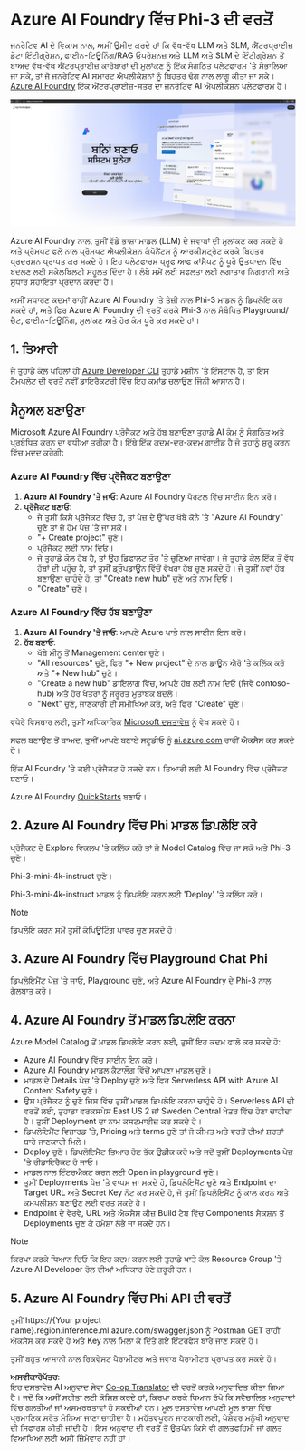 <!--
CO_OP_TRANSLATOR_METADATA:
{
  "original_hash": "3a1e48b628022485aac989c9f733e792",
  "translation_date": "2025-07-17T05:22:19+00:00",
  "source_file": "md/02.QuickStart/AzureAIFoundry_QuickStart.md",
  "language_code": "pa"
}
-->
# **Azure AI Foundry ਵਿੱਚ Phi-3 ਦੀ ਵਰਤੋਂ**

ਜਨਰੇਟਿਵ AI ਦੇ ਵਿਕਾਸ ਨਾਲ, ਅਸੀਂ ਉਮੀਦ ਕਰਦੇ ਹਾਂ ਕਿ ਵੱਖ-ਵੱਖ LLM ਅਤੇ SLM, ਐਂਟਰਪ੍ਰਾਈਜ਼ ਡੇਟਾ ਇੰਟੀਗ੍ਰੇਸ਼ਨ, ਫਾਈਨ-ਟਿਊਨਿੰਗ/RAG ਓਪਰੇਸ਼ਨਜ਼ ਅਤੇ LLM ਅਤੇ SLM ਦੇ ਇੰਟੀਗ੍ਰੇਸ਼ਨ ਤੋਂ ਬਾਅਦ ਵੱਖ-ਵੱਖ ਐਂਟਰਪ੍ਰਾਈਜ਼ ਕਾਰੋਬਾਰਾਂ ਦੀ ਮੁਲਾਂਕਣ ਨੂੰ ਇੱਕ ਸੰਗਠਿਤ ਪਲੇਟਫਾਰਮ 'ਤੇ ਸੰਭਾਲਿਆ ਜਾ ਸਕੇ, ਤਾਂ ਜੋ ਜਨਰੇਟਿਵ AI ਸਮਾਰਟ ਐਪਲੀਕੇਸ਼ਨਾਂ ਨੂੰ ਬਿਹਤਰ ਢੰਗ ਨਾਲ ਲਾਗੂ ਕੀਤਾ ਜਾ ਸਕੇ। [Azure AI Foundry](https://ai.azure.com) ਇੱਕ ਐਂਟਰਪ੍ਰਾਈਜ਼-ਸਤਰ ਦਾ ਜਨਰੇਟਿਵ AI ਐਪਲੀਕੇਸ਼ਨ ਪਲੇਟਫਾਰਮ ਹੈ।

![aistudo](../../../../translated_images/aifoundry_home.f28a8127c96c7d93d6fb1d0a69b635bc36834da1f0615d7d2b8be216021d9eeb.pa.png)

Azure AI Foundry ਨਾਲ, ਤੁਸੀਂ ਵੱਡੇ ਭਾਸ਼ਾ ਮਾਡਲ (LLM) ਦੇ ਜਵਾਬਾਂ ਦੀ ਮੁਲਾਂਕਣ ਕਰ ਸਕਦੇ ਹੋ ਅਤੇ ਪ੍ਰੋਮਪਟ ਫਲੋ ਨਾਲ ਪ੍ਰੋਮਪਟ ਐਪਲੀਕੇਸ਼ਨ ਕੰਪੋਨੈਂਟਸ ਨੂੰ ਆਰਕੀਸਟ੍ਰੇਟ ਕਰਕੇ ਬਿਹਤਰ ਪ੍ਰਦਰਸ਼ਨ ਪ੍ਰਾਪਤ ਕਰ ਸਕਦੇ ਹੋ। ਇਹ ਪਲੇਟਫਾਰਮ ਪ੍ਰੂਫ ਆਫ ਕਾਂਸੈਪਟ ਨੂੰ ਪੂਰੇ ਉਤਪਾਦਨ ਵਿੱਚ ਬਦਲਣ ਲਈ ਸਕੇਲਬਿਲਟੀ ਸਹੂਲਤ ਦਿੰਦਾ ਹੈ। ਲੰਬੇ ਸਮੇਂ ਲਈ ਸਫਲਤਾ ਲਈ ਲਗਾਤਾਰ ਨਿਗਰਾਨੀ ਅਤੇ ਸੁਧਾਰ ਸਹਾਇਤਾ ਪ੍ਰਦਾਨ ਕਰਦਾ ਹੈ।

ਅਸੀਂ ਸਧਾਰਣ ਕਦਮਾਂ ਰਾਹੀਂ Azure AI Foundry 'ਤੇ ਤੇਜ਼ੀ ਨਾਲ Phi-3 ਮਾਡਲ ਨੂੰ ਡਿਪਲੋਇ ਕਰ ਸਕਦੇ ਹਾਂ, ਅਤੇ ਫਿਰ Azure AI Foundry ਦੀ ਵਰਤੋਂ ਕਰਕੇ Phi-3 ਨਾਲ ਸੰਬੰਧਿਤ Playground/ਚੈਟ, ਫਾਈਨ-ਟਿਊਨਿੰਗ, ਮੁਲਾਂਕਣ ਅਤੇ ਹੋਰ ਕੰਮ ਪੂਰੇ ਕਰ ਸਕਦੇ ਹਾਂ।

## **1. ਤਿਆਰੀ**

ਜੇ ਤੁਹਾਡੇ ਕੋਲ ਪਹਿਲਾਂ ਹੀ [Azure Developer CLI](https://learn.microsoft.com/azure/developer/azure-developer-cli/overview?WT.mc_id=aiml-138114-kinfeylo) ਤੁਹਾਡੇ ਮਸ਼ੀਨ 'ਤੇ ਇੰਸਟਾਲ ਹੈ, ਤਾਂ ਇਸ ਟੈਮਪਲੇਟ ਦੀ ਵਰਤੋਂ ਨਵੀਂ ਡਾਇਰੈਕਟਰੀ ਵਿੱਚ ਇਹ ਕਮਾਂਡ ਚਲਾਉਣ ਜਿੰਨੀ ਆਸਾਨ ਹੈ।

## ਮੈਨੂਅਲ ਬਣਾਉਣਾ

Microsoft Azure AI Foundry ਪ੍ਰੋਜੈਕਟ ਅਤੇ ਹੱਬ ਬਣਾਉਣਾ ਤੁਹਾਡੇ AI ਕੰਮ ਨੂੰ ਸੰਗਠਿਤ ਅਤੇ ਪ੍ਰਬੰਧਿਤ ਕਰਨ ਦਾ ਵਧੀਆ ਤਰੀਕਾ ਹੈ। ਇੱਥੇ ਇੱਕ ਕਦਮ-ਦਰ-ਕਦਮ ਗਾਈਡ ਹੈ ਜੋ ਤੁਹਾਨੂੰ ਸ਼ੁਰੂ ਕਰਨ ਵਿੱਚ ਮਦਦ ਕਰੇਗੀ:

### Azure AI Foundry ਵਿੱਚ ਪ੍ਰੋਜੈਕਟ ਬਣਾਉਣਾ

1. **Azure AI Foundry 'ਤੇ ਜਾਓ**: Azure AI Foundry ਪੋਰਟਲ ਵਿੱਚ ਸਾਈਨ ਇਨ ਕਰੋ।
2. **ਪ੍ਰੋਜੈਕਟ ਬਣਾਓ**:
   - ਜੇ ਤੁਸੀਂ ਕਿਸੇ ਪ੍ਰੋਜੈਕਟ ਵਿੱਚ ਹੋ, ਤਾਂ ਪੇਜ਼ ਦੇ ਉੱਪਰ ਖੱਬੇ ਕੋਨੇ 'ਤੇ "Azure AI Foundry" ਚੁਣੋ ਤਾਂ ਜੋ ਹੋਮ ਪੇਜ਼ 'ਤੇ ਜਾ ਸਕੋ।
   - "+ Create project" ਚੁਣੋ।
   - ਪ੍ਰੋਜੈਕਟ ਲਈ ਨਾਮ ਦਿਓ।
   - ਜੇ ਤੁਹਾਡੇ ਕੋਲ ਹੱਬ ਹੈ, ਤਾਂ ਉਹ ਡਿਫਾਲਟ ਤੌਰ 'ਤੇ ਚੁਣਿਆ ਜਾਵੇਗਾ। ਜੇ ਤੁਹਾਡੇ ਕੋਲ ਇੱਕ ਤੋਂ ਵੱਧ ਹੱਬਾਂ ਦੀ ਪਹੁੰਚ ਹੈ, ਤਾਂ ਤੁਸੀਂ ਡ੍ਰੌਪਡਾਊਨ ਵਿੱਚੋਂ ਵੱਖਰਾ ਹੱਬ ਚੁਣ ਸਕਦੇ ਹੋ। ਜੇ ਤੁਸੀਂ ਨਵਾਂ ਹੱਬ ਬਣਾਉਣਾ ਚਾਹੁੰਦੇ ਹੋ, ਤਾਂ "Create new hub" ਚੁਣੋ ਅਤੇ ਨਾਮ ਦਿਓ।
   - "Create" ਚੁਣੋ।

### Azure AI Foundry ਵਿੱਚ ਹੱਬ ਬਣਾਉਣਾ

1. **Azure AI Foundry 'ਤੇ ਜਾਓ**: ਆਪਣੇ Azure ਖਾਤੇ ਨਾਲ ਸਾਈਨ ਇਨ ਕਰੋ।
2. **ਹੱਬ ਬਣਾਓ**:
   - ਖੱਬੇ ਮੀਨੂ ਤੋਂ Management center ਚੁਣੋ।
   - "All resources" ਚੁਣੋ, ਫਿਰ "+ New project" ਦੇ ਨਾਲ ਡਾਊਨ ਐਰੋ 'ਤੇ ਕਲਿੱਕ ਕਰੋ ਅਤੇ "+ New hub" ਚੁਣੋ।
   - "Create a new hub" ਡਾਇਲਾਗ ਵਿੱਚ, ਆਪਣੇ ਹੱਬ ਲਈ ਨਾਮ ਦਿਓ (ਜਿਵੇਂ contoso-hub) ਅਤੇ ਹੋਰ ਖੇਤਰਾਂ ਨੂੰ ਜਰੂਰਤ ਮੁਤਾਬਕ ਬਦਲੋ।
   - "Next" ਚੁਣੋ, ਜਾਣਕਾਰੀ ਦੀ ਸਮੀਖਿਆ ਕਰੋ, ਅਤੇ ਫਿਰ "Create" ਚੁਣੋ।

ਵਧੇਰੇ ਵਿਸਥਾਰ ਲਈ, ਤੁਸੀਂ ਅਧਿਕਾਰਿਕ [Microsoft ਦਸਤਾਵੇਜ਼](https://learn.microsoft.com/azure/ai-studio/how-to/create-projects) ਨੂੰ ਵੇਖ ਸਕਦੇ ਹੋ।

ਸਫਲ ਬਣਾਉਣ ਤੋਂ ਬਾਅਦ, ਤੁਸੀਂ ਆਪਣੇ ਬਣਾਏ ਸਟੂਡੀਓ ਨੂੰ [ai.azure.com](https://ai.azure.com/) ਰਾਹੀਂ ਐਕਸੈਸ ਕਰ ਸਕਦੇ ਹੋ।

ਇੱਕ AI Foundry 'ਤੇ ਕਈ ਪ੍ਰੋਜੈਕਟ ਹੋ ਸਕਦੇ ਹਨ। ਤਿਆਰੀ ਲਈ AI Foundry ਵਿੱਚ ਪ੍ਰੋਜੈਕਟ ਬਣਾਓ।

Azure AI Foundry [QuickStarts](https://learn.microsoft.com/azure/ai-studio/quickstarts/get-started-code) ਬਣਾਓ।

## **2. Azure AI Foundry ਵਿੱਚ Phi ਮਾਡਲ ਡਿਪਲੋਇ ਕਰੋ**

ਪ੍ਰੋਜੈਕਟ ਦੇ Explore ਵਿਕਲਪ 'ਤੇ ਕਲਿੱਕ ਕਰੋ ਤਾਂ ਜੋ Model Catalog ਵਿੱਚ ਜਾ ਸਕੋ ਅਤੇ Phi-3 ਚੁਣੋ।

Phi-3-mini-4k-instruct ਚੁਣੋ।

Phi-3-mini-4k-instruct ਮਾਡਲ ਨੂੰ ਡਿਪਲੋਇ ਕਰਨ ਲਈ 'Deploy' 'ਤੇ ਕਲਿੱਕ ਕਰੋ।

> [!NOTE]
>
> ਡਿਪਲੋਇ ਕਰਨ ਸਮੇਂ ਤੁਸੀਂ ਕੰਪਿਊਟਿੰਗ ਪਾਵਰ ਚੁਣ ਸਕਦੇ ਹੋ।

## **3. Azure AI Foundry ਵਿੱਚ Playground Chat Phi**

ਡਿਪਲੋਇਮੈਂਟ ਪੇਜ਼ 'ਤੇ ਜਾਓ, Playground ਚੁਣੋ, ਅਤੇ Azure AI Foundry ਦੇ Phi-3 ਨਾਲ ਗੱਲਬਾਤ ਕਰੋ।

## **4. Azure AI Foundry ਤੋਂ ਮਾਡਲ ਡਿਪਲੋਇ ਕਰਨਾ**

Azure Model Catalog ਤੋਂ ਮਾਡਲ ਡਿਪਲੋਇ ਕਰਨ ਲਈ, ਤੁਸੀਂ ਇਹ ਕਦਮ ਫਾਲੋ ਕਰ ਸਕਦੇ ਹੋ:

- Azure AI Foundry ਵਿੱਚ ਸਾਈਨ ਇਨ ਕਰੋ।
- Azure AI Foundry ਮਾਡਲ ਕੈਟਾਲੌਗ ਵਿੱਚੋਂ ਆਪਣਾ ਮਾਡਲ ਚੁਣੋ।
- ਮਾਡਲ ਦੇ Details ਪੇਜ਼ 'ਤੇ Deploy ਚੁਣੋ ਅਤੇ ਫਿਰ Serverless API with Azure AI Content Safety ਚੁਣੋ।
- ਉਸ ਪ੍ਰੋਜੈਕਟ ਨੂੰ ਚੁਣੋ ਜਿਸ ਵਿੱਚ ਤੁਸੀਂ ਮਾਡਲ ਡਿਪਲੋਇ ਕਰਨਾ ਚਾਹੁੰਦੇ ਹੋ। Serverless API ਦੀ ਵਰਤੋਂ ਲਈ, ਤੁਹਾਡਾ ਵਰਕਸਪੇਸ East US 2 ਜਾਂ Sweden Central ਖੇਤਰ ਵਿੱਚ ਹੋਣਾ ਚਾਹੀਦਾ ਹੈ। ਤੁਸੀਂ Deployment ਦਾ ਨਾਮ ਕਸਟਮਾਈਜ਼ ਕਰ ਸਕਦੇ ਹੋ।
- ਡਿਪਲੋਇਮੈਂਟ ਵਿਜ਼ਾਰਡ 'ਤੇ, Pricing ਅਤੇ terms ਚੁਣੋ ਤਾਂ ਜੋ ਕੀਮਤ ਅਤੇ ਵਰਤੋਂ ਦੀਆਂ ਸ਼ਰਤਾਂ ਬਾਰੇ ਜਾਣਕਾਰੀ ਮਿਲੇ।
- Deploy ਚੁਣੋ। ਡਿਪਲੋਇਮੈਂਟ ਤਿਆਰ ਹੋਣ ਤੱਕ ਉਡੀਕ ਕਰੋ ਅਤੇ ਜਦੋਂ ਤੁਸੀਂ Deployments ਪੇਜ਼ 'ਤੇ ਰੀਡਾਇਰੈਕਟ ਹੋ ਜਾਓ।
- ਮਾਡਲ ਨਾਲ ਇੰਟਰਐਕਟ ਕਰਨ ਲਈ Open in playground ਚੁਣੋ।
- ਤੁਸੀਂ Deployments ਪੇਜ਼ 'ਤੇ ਵਾਪਸ ਜਾ ਸਕਦੇ ਹੋ, ਡਿਪਲੋਇਮੈਂਟ ਚੁਣੋ ਅਤੇ Endpoint ਦਾ Target URL ਅਤੇ Secret Key ਨੋਟ ਕਰ ਸਕਦੇ ਹੋ, ਜੋ ਤੁਸੀਂ ਡਿਪਲੋਇਮੈਂਟ ਨੂੰ ਕਾਲ ਕਰਨ ਅਤੇ ਕਮਪਲੀਸ਼ਨ ਬਣਾਉਣ ਲਈ ਵਰਤ ਸਕਦੇ ਹੋ।
- Endpoint ਦੇ ਵੇਰਵੇ, URL ਅਤੇ ਐਕਸੈਸ ਕੀਜ਼ Build ਟੈਬ ਵਿੱਚ Components ਸੈਕਸ਼ਨ ਤੋਂ Deployments ਚੁਣ ਕੇ ਹਮੇਸ਼ਾ ਲੱਭੇ ਜਾ ਸਕਦੇ ਹਨ।

> [!NOTE]
> ਕਿਰਪਾ ਕਰਕੇ ਧਿਆਨ ਦਿਓ ਕਿ ਇਹ ਕਦਮ ਕਰਨ ਲਈ ਤੁਹਾਡੇ ਖਾਤੇ ਕੋਲ Resource Group 'ਤੇ Azure AI Developer ਰੋਲ ਦੀਆਂ ਅਧਿਕਾਰ ਹੋਣੇ ਜ਼ਰੂਰੀ ਹਨ।

## **5. Azure AI Foundry ਵਿੱਚ Phi API ਦੀ ਵਰਤੋਂ**

ਤੁਸੀਂ https://{Your project name}.region.inference.ml.azure.com/swagger.json ਨੂੰ Postman GET ਰਾਹੀਂ ਐਕਸੈਸ ਕਰ ਸਕਦੇ ਹੋ ਅਤੇ Key ਨਾਲ ਮਿਲਾ ਕੇ ਦਿੱਤੇ ਗਏ ਇੰਟਰਫੇਸ ਬਾਰੇ ਜਾਣ ਸਕਦੇ ਹੋ।

ਤੁਸੀਂ ਬਹੁਤ ਆਸਾਨੀ ਨਾਲ ਰਿਕਵੇਸਟ ਪੈਰਾਮੀਟਰ ਅਤੇ ਜਵਾਬ ਪੈਰਾਮੀਟਰ ਪ੍ਰਾਪਤ ਕਰ ਸਕਦੇ ਹੋ।

**ਅਸਵੀਕਾਰੋਪੱਤਰ**:  
ਇਹ ਦਸਤਾਵੇਜ਼ AI ਅਨੁਵਾਦ ਸੇਵਾ [Co-op Translator](https://github.com/Azure/co-op-translator) ਦੀ ਵਰਤੋਂ ਕਰਕੇ ਅਨੁਵਾਦਿਤ ਕੀਤਾ ਗਿਆ ਹੈ। ਜਦੋਂ ਕਿ ਅਸੀਂ ਸਹੀਤਾ ਲਈ ਕੋਸ਼ਿਸ਼ ਕਰਦੇ ਹਾਂ, ਕਿਰਪਾ ਕਰਕੇ ਧਿਆਨ ਰੱਖੋ ਕਿ ਸਵੈਚਾਲਿਤ ਅਨੁਵਾਦਾਂ ਵਿੱਚ ਗਲਤੀਆਂ ਜਾਂ ਅਸਮਰਥਤਾਵਾਂ ਹੋ ਸਕਦੀਆਂ ਹਨ। ਮੂਲ ਦਸਤਾਵੇਜ਼ ਆਪਣੀ ਮੂਲ ਭਾਸ਼ਾ ਵਿੱਚ ਪ੍ਰਮਾਣਿਕ ਸਰੋਤ ਮੰਨਿਆ ਜਾਣਾ ਚਾਹੀਦਾ ਹੈ। ਮਹੱਤਵਪੂਰਨ ਜਾਣਕਾਰੀ ਲਈ, ਪੇਸ਼ੇਵਰ ਮਨੁੱਖੀ ਅਨੁਵਾਦ ਦੀ ਸਿਫਾਰਸ਼ ਕੀਤੀ ਜਾਂਦੀ ਹੈ। ਇਸ ਅਨੁਵਾਦ ਦੀ ਵਰਤੋਂ ਤੋਂ ਉਤਪੰਨ ਕਿਸੇ ਵੀ ਗਲਤਫਹਿਮੀ ਜਾਂ ਗਲਤ ਵਿਆਖਿਆ ਲਈ ਅਸੀਂ ਜ਼ਿੰਮੇਵਾਰ ਨਹੀਂ ਹਾਂ।